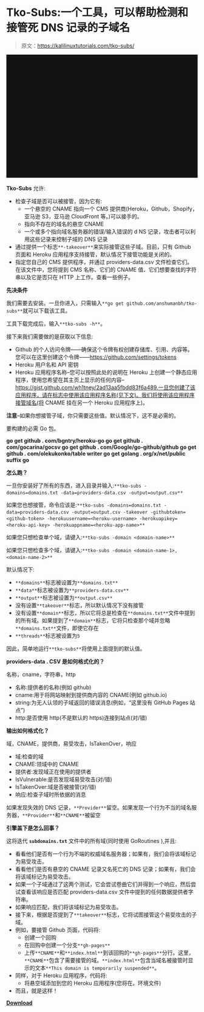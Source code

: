 # Tko-Subs:一个工具，可以帮助检测和接管死 DNS 记录的子域名

> 原文：<https://kalilinuxtutorials.com/tko-subs/>

[![OpenRelayMagic : Tool To Find SMTP Servers Vulnerable To Open Relay](img//2a6b340126f3b3a5b7b6a47cd419895f.png "OpenRelayMagic : Tool To Find SMTP Servers Vulnerable To Open Relay")](https://1.bp.blogspot.com/-RQRpG5cuPxY/XkcE23IRpzI/AAAAAAAAE-U/fO-AztmQ7Vkrf4K8Dx_rn6rL_u9lTR-fgCLcBGAsYHQ/s1600/screencast.gif)

**Tko-Subs** 允许:

*   检查子域是否可以被接管，因为它有:
    *   一个悬空的 CNAME 指向一个 CMS 提供商(Heroku，Github，Shopify，亚马逊 S3，亚马逊 CloudFront 等。)可以接手的。
    *   指向不存在的域名的悬空 CNAME
    *   一个或多个指向域名服务器的错误/输入错误的 d NS 记录，攻击者可以利用这些记录来控制子域的 DNS 记录
*   通过提供一个标志`**-takeover**`来实际接管这些子域。目前，只有 Github 页面和 Heroku 应用程序支持接管，默认情况下接管功能是关闭的。
*   指定您自己的 CMS 提供程序，并通过 providers-data.csv 文件检查它们。在该文件中，您将提到 CMS 名称、它们的 CNAME 值、它们想要查找的字符串以及它是否只在 HTTP 上工作。查看一些例子。

**先决条件**

我们需要去安装。一旦你进入，只需输入`**go get github.com/anshumanbh/tko-subs**`就可以下载该工具。

工具下载完成后，输入`**tko-subs -h**`。

接下来我们需要做的是获取以下信息:

*   Github 的个人访问令牌——确保这个令牌有权创建存储库、引用、内容等。您可以在这里创建这个令牌——https://github.com/settings/tokens
*   Heroku 用户名和 API 密钥
*   Heroku 应用程序名称–您可以按照此处的说明在 Heroku 上创建一个静态应用程序，使用您希望在其主页上显示的任何内容–https://gist.github.com/wh1tney/2ad13aa5fbdd83f6a489.一旦您创建了该应用程序，请在标志中使用该应用程序名称(见下文)。我们将使用该应用程序接管域名(将 CNAME 挂在另一个 Heroku 应用程序上)。

**注意**–如果你想接管子域，你只需要这些值。默认情况下，这不是必需的。

要构建的必需 Go 包。

**go get github . com/bgntry/heroku-go
go get github . com/gocarina/gocsv
go get github . com/Google/go-github/github
go get github . com/olekukonko/table writer
go get golang . org/x/net/public suffix
go**

**怎么跑？**

一旦你安装好了所有的东西，进入目录并输入:`**tko-subs -domains=domains.txt -data=providers-data.csv -output=output.csv**`

如果您也想接管，命令应该是:`**tko-subs -domains=domains.txt -data=providers-data.csv -output=output.csv -takeover -githubtoken=<github-token> -herokuusername=<heroku-username> -herokuapikey=<heroku-api-key> -herokuappname=<heroku-app-name>**`

如果您只想检查单个域，请键入:`**tko-subs -domain <domain-name>**`

如果您只想检查多个域，请键入:`**tko-subs -domain <domain-name-1>,<domain-name-2>**`

默认情况下:

*   `**domains**`标志被设置为`**domains.txt**`
*   `**data**`标志被设置为`**providers-data.csv**`
*   `**output**`标志被设置为`**output.csv**`
*   没有设置`**takeover**`标志，所以默认情况下没有接管
*   没有设置`**domain**`标志，所以它将总是检查在`**domains.txt**`文件中提到的所有域。如果提到了`**domain**`标志，它将只检查那个域并忽略`**domains.txt**`文件，即使它存在
*   `**threads**`标志被设置为`5`

因此，简单地运行`**tko-subs**`将使用上面提到的默认值。

**providers-data . CSV 是如何格式化的？**

名称，cname，字符串，http

*   名称:提供者的名称(例如 github)
*   cname:用于将网站映射到提供商内容的 CNAME(例如 github.io)
*   string:为无人认领的子域返回的错误消息(例如，“这里没有 GitHub Pages 站点”)
*   http:是否使用 http(不是默认的 https)连接到站点(对/错)

**输出如何格式化？**

域，CNAME，提供商，易受攻击，IsTakenOver，响应

*   域:检查的域
*   CNAME:领域中的 CNAME
*   提供者:发现域正在使用的提供者
*   IsVulnerable:是否发现域易受攻击(对/错)
*   IsTakenOver:域是否被接管(对/错)
*   响应:检查子域时所依据的消息

如果发现失效的 DNS 记录，`**Provider**`留空。如果发现一个行为不当的域名服务器，`**Provider**`和`**CNAME**`被留空

**引擎盖下是怎么回事？**

这将迭代 **`subdomains.txt`** 文件中的所有域(同时使用 GoRoutines ),并且:

*   看看他们是否有一个行为不端的权威域名服务器；如果有，我们会将该域标记为易受攻击。
*   看看他们是否有悬空的 CNAME 记录又名死亡的 DNS 记录；如果有，我们会将该域标记为易受攻击。
*   如果一个子域通过了这两个测试，它会尝试卷曲它们并得到一个响应，然后尝试查看该响应是否匹配 providers-data.csv 文件中提到的任何数据提供者字符串。
*   如果响应匹配，我们将该域标记为易受攻击。
*   接下来，根据是否提到了`**takeover**`标志，它将试图接管这个易受攻击的子域。
*   例如，要接管 Github 页面，代码将:
    *   创建一个回购
    *   在回购中创建一个分支`**gh-pages**`
    *   上传`**CNAME**`和`**index.html**`到该回购的`**gh-pages**`分行。这里，`**CNAME**`包含了需要接管的域。`**index.html**`包含当域名被接管时显示的文本`**This domain is temporarily suspended**`。
*   同样，对于 Heroku 应用程序，代码将:
    *   将悬空域添加到您的 Heroku 应用程序(您将在。环境文件)
*   而且，就是这样！

[**Download**](https://github.com/anshumanbh/tko-subs)
